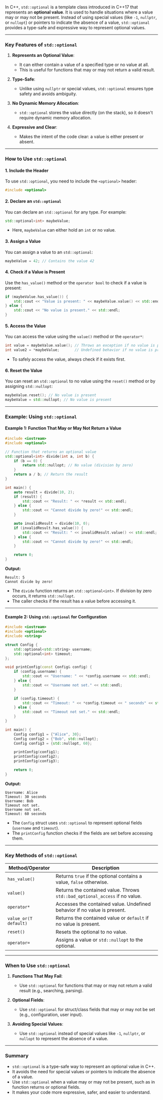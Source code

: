 In C++, `std::optional` is a template class introduced in C++17 that represents an **optional value**. It is used to handle situations where a value may or may not be present. Instead of using special values (like `-1`, `nullptr`, or `nullopt`) or pointers to indicate the absence of a value, `std::optional` provides a type-safe and expressive way to represent optional values.

---

### Key Features of `std::optional`
1. **Represents an Optional Value**:
   - It can either contain a value of a specified type or no value at all.
   - This is useful for functions that may or may not return a valid result.

2. **Type-Safe**:
   - Unlike using `nullptr` or special values, `std::optional` ensures type safety and avoids ambiguity.

3. **No Dynamic Memory Allocation**:
   - `std::optional` stores the value directly (on the stack), so it doesn't require dynamic memory allocation.

4. **Expressive and Clear**:
   - Makes the intent of the code clear: a value is either present or absent.

---

### How to Use `std::optional`

#### 1. **Include the Header**
To use `std::optional`, you need to include the `<optional>` header:
```cpp
#include <optional>
```

#### 2. **Declare an `std::optional`**
You can declare an `std::optional` for any type. For example:
```cpp
std::optional<int> maybeValue;
```

- Here, `maybeValue` can either hold an `int` or no value.

#### 3. **Assign a Value**
You can assign a value to an `std::optional`:
```cpp
maybeValue = 42; // Contains the value 42
```

#### 4. **Check if a Value is Present**
Use the `has_value()` method or the `operator bool` to check if a value is present:
```cpp
if (maybeValue.has_value()) {
    std::cout << "Value is present: " << maybeValue.value() << std::endl;
} else {
    std::cout << "No value is present." << std::endl;
}
```

#### 5. **Access the Value**
You can access the value using the `value()` method or the `operator*`:
```cpp
int value = maybeValue.value(); // Throws an exception if no value is present
int value2 = *maybeValue;       // Undefined behavior if no value is present
```

- To safely access the value, always check if it exists first.

#### 6. **Reset the Value**
You can reset an `std::optional` to no value using the `reset()` method or by assigning `std::nullopt`:
```cpp
maybeValue.reset(); // No value is present
maybeValue = std::nullopt; // No value is present
```

---

### Example: Using `std::optional`

#### Example 1: Function That May or May Not Return a Value
```cpp
#include <iostream>
#include <optional>

// Function that returns an optional value
std::optional<int> divide(int a, int b) {
    if (b == 0) {
        return std::nullopt; // No value (division by zero)
    }
    return a / b; // Return the result
}

int main() {
    auto result = divide(10, 2);
    if (result) {
        std::cout << "Result: " << *result << std::endl;
    } else {
        std::cout << "Cannot divide by zero!" << std::endl;
    }

    auto invalidResult = divide(10, 0);
    if (invalidResult.has_value()) {
        std::cout << "Result: " << invalidResult.value() << std::endl;
    } else {
        std::cout << "Cannot divide by zero!" << std::endl;
    }

    return 0;
}
```

**Output:**
```
Result: 5
Cannot divide by zero!
```

- The `divide` function returns an `std::optional<int>`. If division by zero occurs, it returns `std::nullopt`.
- The caller checks if the result has a value before accessing it.

---

#### Example 2: Using `std::optional` for Configuration
```cpp
#include <iostream>
#include <optional>
#include <string>

struct Config {
    std::optional<std::string> username;
    std::optional<int> timeout;
};

void printConfig(const Config& config) {
    if (config.username) {
        std::cout << "Username: " << *config.username << std::endl;
    } else {
        std::cout << "Username not set." << std::endl;
    }

    if (config.timeout) {
        std::cout << "Timeout: " << *config.timeout << " seconds" << std::endl;
    } else {
        std::cout << "Timeout not set." << std::endl;
    }
}

int main() {
    Config config1 = {"Alice", 30};
    Config config2 = {"Bob", std::nullopt};
    Config config3 = {std::nullopt, 60};

    printConfig(config1);
    printConfig(config2);
    printConfig(config3);

    return 0;
}
```

**Output:**
```
Username: Alice
Timeout: 30 seconds
Username: Bob
Timeout not set.
Username not set.
Timeout: 60 seconds
```

- The `Config` struct uses `std::optional` to represent optional fields (`username` and `timeout`).
- The `printConfig` function checks if the fields are set before accessing them.

---

### Key Methods of `std::optional`

| Method/Operator          | Description                                                                 |
|--------------------------|-----------------------------------------------------------------------------|
| `has_value()`            | Returns `true` if the optional contains a value, `false` otherwise.         |
| `value()`                | Returns the contained value. Throws `std::bad_optional_access` if no value. |
| `operator*`              | Accesses the contained value. Undefined behavior if no value is present.    |
| `value_or(T default)`    | Returns the contained value or `default` if no value is present.            |
| `reset()`                | Resets the optional to no value.                                            |
| `operator=`              | Assigns a value or `std::nullopt` to the optional.                          |

---

### When to Use `std::optional`

1. **Functions That May Fail**:
   - Use `std::optional` for functions that may or may not return a valid result (e.g., searching, parsing).

2. **Optional Fields**:
   - Use `std::optional` for struct/class fields that may or may not be set (e.g., configuration, user input).

3. **Avoiding Special Values**:
   - Use `std::optional` instead of special values like `-1`, `nullptr`, or `nullopt` to represent the absence of a value.

---

### Summary

- `std::optional` is a type-safe way to represent an optional value in C++.
- It avoids the need for special values or pointers to indicate the absence of a value.
- Use `std::optional` when a value may or may not be present, such as in function returns or optional fields.
- It makes your code more expressive, safer, and easier to understand.
